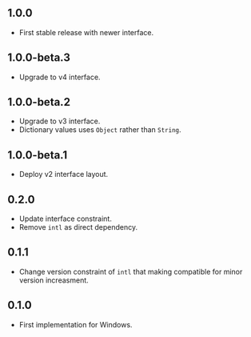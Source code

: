 ## 1.0.0

* First stable release with newer interface.

## 1.0.0-beta.3

* Upgrade to v4 interface.

## 1.0.0-beta.2

* Upgrade to v3 interface.
* Dictionary values uses `Object` rather than `String`.

## 1.0.0-beta.1

* Deploy v2 interface layout.

## 0.2.0

* Update interface constraint.
* Remove `intl` as direct dependency.

## 0.1.1

* Change version constraint of `intl` that making compatible for minor version increasment.

## 0.1.0

* First implementation for Windows.
